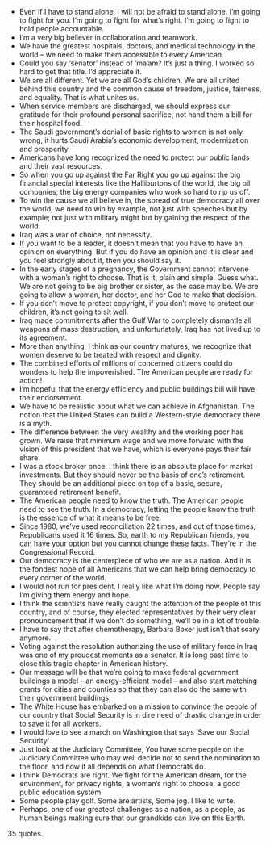  - Even if I have to stand alone, I will not be afraid to stand alone. I’m going to fight for you. I’m going to fight for what’s right. I’m going to fight to hold people accountable.
 - I’m a very big believer in collaboration and teamwork.
 - We have the greatest hospitals, doctors, and medical technology in the world – we need to make them accessible to every American.
 - Could you say ‘senator’ instead of ’ma’am? It’s just a thing. I worked so hard to get that title. I’d appreciate it.
 - We are all different. Yet we are all God’s children. We are all united behind this country and the common cause of freedom, justice, fairness, and equality. That is what unites us.
 - When service members are discharged, we should express our gratitude for their profound personal sacrifice, not hand them a bill for their hospital food.
 - The Saudi government’s denial of basic rights to women is not only wrong, it hurts Saudi Arabia’s economic development, modernization and prosperity.
 - Americans have long recognized the need to protect our public lands and their vast resources.
 - So when you go up against the Far Right you go up against the big financial special interests like the Halliburtons of the world, the big oil companies, the big energy companies who work so hard to rip us off.
 - To win the cause we all believe in, the spread of true democracy all over the world, we need to win by example, not just with speeches but by example; not just with military might but by gaining the respect of the world.
 - Iraq was a war of choice, not necessity.
 - If you want to be a leader, it doesn’t mean that you have to have an opinion on everything. But if you do have an opinion and it is clear and you feel strongly about it, then you should say it.
 - In the early stages of a pregnancy, the Government cannot intervene with a woman’s right to choose. That is it, plain and simple. Guess what. We are not going to be big brother or sister, as the case may be. We are going to allow a woman, her doctor, and her God to make that decision.
 - If you don’t move to protect copyright, if you don’t move to protect our children, it’s not going to sit well.
 - Iraq made commitments after the Gulf War to completely dismantle all weapons of mass destruction, and unfortunately, Iraq has not lived up to its agreement.
 - More than anything, I think as our country matures, we recognize that women deserve to be treated with respect and dignity.
 - The combined efforts of millions of concerned citizens could do wonders to help the impoverished. The American people are ready for action!
 - I’m hopeful that the energy efficiency and public buildings bill will have their endorsement.
 - We have to be realistic about what we can achieve in Afghanistan. The notion that the United States can build a Western-style democracy there is a myth.
 - The difference between the very wealthy and the working poor has grown. We raise that minimum wage and we move forward with the vision of this president that we have, which is everyone pays their fair share.
 - I was a stock broker once. I think there is an absolute place for market investments. But they should never be the basis of one’s retirement. They should be an additional piece on top of a basic, secure, guaranteed retirement benefit.
 - The American people need to know the truth. The American people need to see the truth. In a democracy, letting the people know the truth is the essence of what it means to be free.
 - Since 1980, we’ve used reconciliation 22 times, and out of those times, Republicans used it 16 times. So, earth to my Republican friends, you can have your option but you cannot change these facts. They’re in the Congressional Record.
 - Our democracy is the centerpiece of who we are as a nation. And it is the fondest hope of all Americans that we can help bring democracy to every corner of the world.
 - I would not run for president. I really like what I’m doing now. People say I’m giving them energy and hope.
 - I think the scientists have really caught the attention of the people of this country, and of course, they elected representatives by their very clear pronouncement that if we don’t do something, we’ll be in a lot of trouble.
 - I have to say that after chemotherapy, Barbara Boxer just isn’t that scary anymore.
 - Voting against the resolution authorizing the use of military force in Iraq was one of my proudest moments as a senator. It is long past time to close this tragic chapter in American history.
 - Our message will be that we’re going to make federal government buildings a model – an energy-efficient model – and also start matching grants for cities and counties so that they can also do the same with their government buildings.
 - The White House has embarked on a mission to convince the people of our country that Social Security is in dire need of drastic change in order to save it for all workers.
 - I would love to see a march on Washington that says ‘Save our Social Security’
 - Just look at the Judiciary Committee, You have some people on the Judiciary Committee who may well decide not to send the nomination to the floor, and now it all depends on what Democrats do.
 - I think Democrats are right. We fight for the American dream, for the environment, for privacy rights, a woman’s right to choose, a good public education system.
 - Some people play golf. Some are artists, Some jog. I like to write.
 - Perhaps, one of our greatest challenges as a nation, as a people, as human beings making sure that our grandkids can live on this Earth.

35 quotes